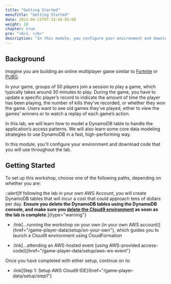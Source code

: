 ```yaml
---
title: "Getting Started"
menuTitle: "Getting Started"
date: 2021-04-21T07:33:04-05:00
weight: 10
chapter: true
pre: "<b>1. </b>"
description: "In this module, you configure your environment and download code that you will use throughout the lab."
---
```


## Background

Imagine you are building an online multiplayer game similar to [Fortnite](https://www.epicgames.com/fortnite) or [PUBG](https://www.pubg.com/). 

In your game, groups of 50 players join a session to play a game, which typically takes around 30 minutes to play. During the game, you have to update a specific player’s record to indicate the amount of time the player has been playing, the number of kills they’ve recorded, or whether they won the game. Users want to see old games they’ve played, either to view the games’ winners or to watch a replay of each game’s action.

In this lab, we will learn how to model a DynamoDB table to handle the application’s access patterns. We will also learn some core data modeling strategies to use DynamoDB in a fast, high-performing way.

In this module, you'll configure your environment and download code that you will use throughout the lab.

## Getting Started

To set up this workshop, choose one of the following paths, depending on whether you are:

::alert[If following the lab in your own AWS Account, you will create DynamoDB tables that will incur a cost that could approach tens of dollars per day. **Ensure you delete the DynamoDB tables using the DynamoDB console, and make sure you [delete the Cloud9 environment](https://docs.aws.amazon.com/cloud9/latest/user-guide/delete-environment.html) as soon as the lab is complete**.]{type="warning"}

- :link[…running the workshop on your own (in your own AWS account)]{href="/game-player-data/setup/on-your-own"}, which guides you to launch a Cloud9 environment using CloudFormation

- :link[…attending an AWS-hosted event (using AWS-provided access-code)]{href="/game-player-data/setup/aws-ws-event"}


Once you have completed with either setup, continue on to:
- :link[Step 1: Setup AWS Cloud9 IDE]{href="/game-player-data/setup/step1"}
